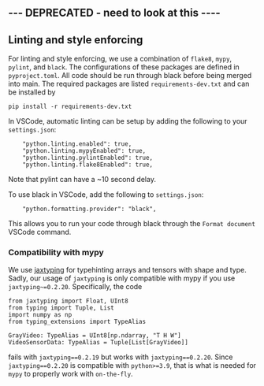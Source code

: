 ## --- DEPRECATED - need to look at this ----
## Linting and style enforcing
For linting and style enforcing, we use a combination of `flake8`, `mypy`, `pylint`, and `black`. The configurations of these packages are defined in `pyproject.toml`. All code should be run through black before being merged into main. The required packages are listed `requirements-dev.txt` and can be installed by
```
pip install -r requirements-dev.txt
```
In VSCode, automatic linting can be setup by adding the following to your `settings.json`:
```
    "python.linting.enabled": true,
    "python.linting.mypyEnabled": true,
    "python.linting.pylintEnabled": true,
    "python.linting.flake8Enabled": true,
```
Note that pylint can have a ~10 second delay.

To use black in VSCode, add the following to `settings.json`:
```
    "python.formatting.provider": "black",
```
This allows you to run your code through black through the `Format document` VSCode command.

### Compatibility with mypy
We use [jaxtyping](https://github.com/google/jaxtyping) for typehinting arrays and tensors with shape and type. Sadly, our usage of `jaxtyping` is only compatible with mypy if you use `jaxtyping~=0.2.20`. Specifically, the code
```
from jaxtyping import Float, UInt8
from typing import Tuple, List
import numpy as np
from typing_extensions import TypeAlias

GrayVideo: TypeAlias = UInt8[np.ndarray, "T H W"]
VideoSensorData: TypeAlias = Tuple[List[GrayVideo]]
```
fails with `jaxtyping==0.2.19` but works with `jaxtyping==0.2.20`. Since `jaxtyping==0.2.20` is compatible with `python>=3.9`, that is what is needed for `mypy` to properly work with `on-the-fly`.